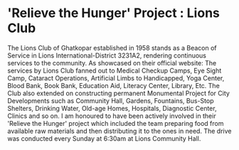 # 'Relieve the Hunger' Project : Lions Club 
The Lions Club of Ghatkopar established in 1958 stands as a Beacon of Service in Lions International-District 3231A2, rendering continuous services to the community. As showcased on their official website: The services by Lions Club fanned out to Medical Checkup Camps, Eye Sight Camp, Cataract Operations, Artificial Limbs to Handicapped, Yoga Center, Blood Bank, Book Bank, Education Aid, Literacy Center, Library, Etc. The Club also extended on constructing permanent Monumental Project for City Developments such as Community Hall, Gardens, Fountains, Bus-Stop Shelters, Drinking Water, Old-age Homes, Hospitals, Diagnostic Center, Clinics and so on. 
I am honoured to have been actively involved in their 'Relieve the Hunger' project which included the team preparing food from available raw materials and then distributing it to the ones in need. The drive was conducted every Sunday at 6:30am at Lions Community Hall.
